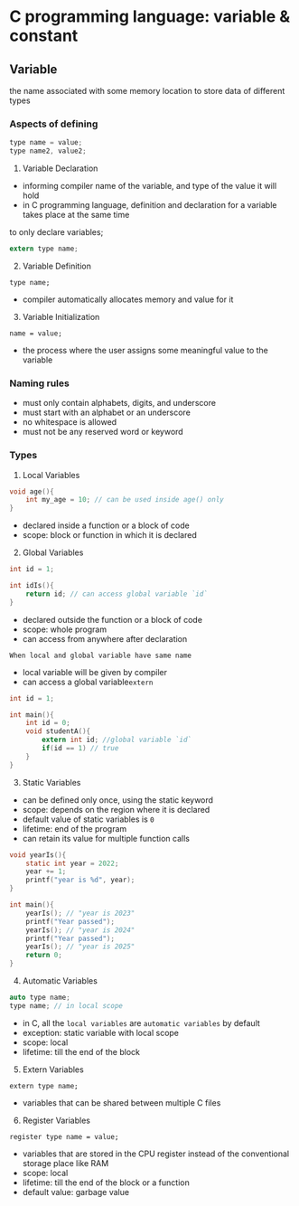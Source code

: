 # C programming language: variable & constant

## Variable

the name associated with some memory location to store data of different types

### Aspects of defining

```c
type name = value;
type name2, value2;
```

1. Variable Declaration

- informing compiler name of the variable, and type of the value it will hold
- in C programming language, definition and declaration for a variable takes place at the same time

to only declare variables;

```c
extern type name;
```

2. Variable Definition

`type name;`

- compiler automatically allocates memory and value for it

3. Variable Initialization

`name = value;`

- the process where the user assigns some meaningful value to the variable

### Naming rules

- must only contain alphabets, digits, and underscore
- must start with an alphabet or an underscore
- no whitespace is allowed
- must not be any reserved word or keyword

### Types

1. Local Variables

```c
void age(){
	int my_age = 10; // can be used inside age() only
}
```

- declared inside a function or a block of code
- scope: block or function in which it is declared

2. Global Variables

```c
int id = 1;

int idIs(){
	return id; // can access global variable `id`
}
```

- declared outside the function or a block of code
- scope: whole program
- can access from anywhere after declaration


`When local and global variable have same name`
- local variable will be given by compiler
- can access a global variable`extern`

```c
int id = 1;

int main(){
	int id = 0;
	void studentA(){
		extern int id; //global variable `id`
		if(id == 1) // true
	}
}
```

3. Static Variables

- can be defined only once, using the static keyword
- scope: depends on the region where it is declared
- default value of static variables is `0`
- lifetime: end of the program
- can retain its value for multiple function calls

```c
void yearIs(){
	static int year = 2022;
	year += 1;
	printf("year is %d", year);
}

int main(){
	yearIs(); // "year is 2023"
	printf("Year passed");
	yearIs(); // "year is 2024"
	printf("Year passed");
	yearIs(); // "year is 2025"
	return 0;
}
```

4. Automatic Variables

```c
auto type name;
type name; // in local scope
```

- in C, all the `local variables` are `automatic variables` by default
- exception: static variable with local scope
- scope: local
- lifetime: till the end of the block

5. Extern Variables

`extern type name;`

- variables that can be shared between multiple C files

6. Register Variables

`register type name = value;`

- variables that are stored in the CPU register instead of the conventional storage place like RAM
- scope: local 
- lifetime: till the end of the block or a function
- default value: garbage value